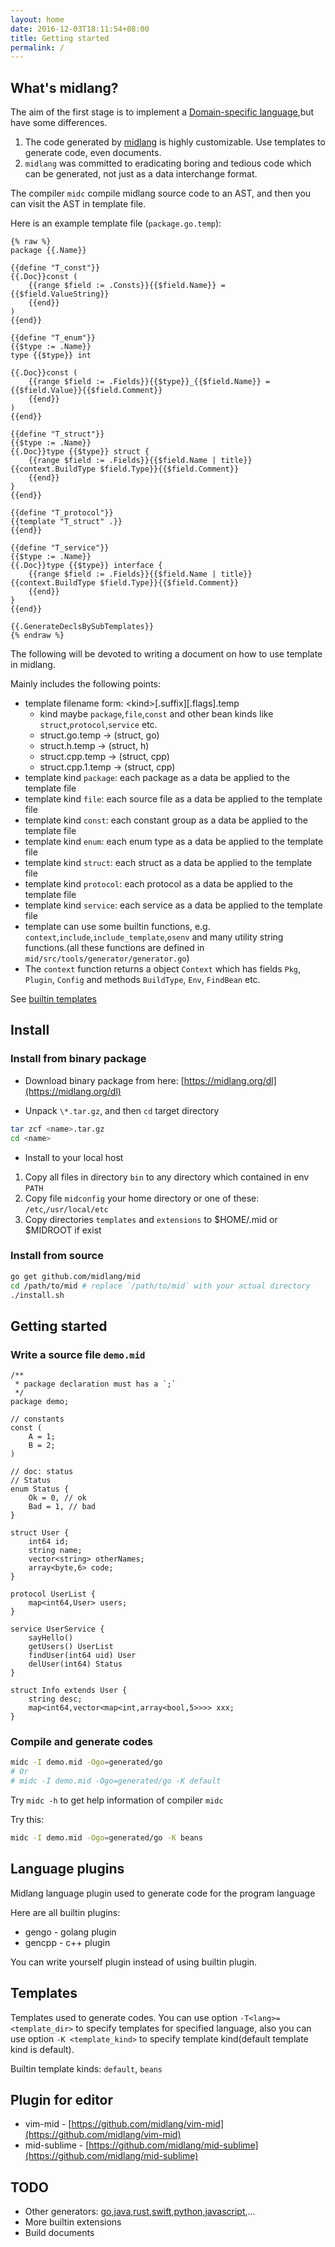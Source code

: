 ```yaml
---
layout: home
date: 2016-12-03T18:11:54+08:00
title: Getting started
permalink: /
---
```


## What's midlang?

The aim of the first stage is to implement a [Domain-specific language][dsl],but have some differences.

1. The code generated by [midlang][midlang-github] is highly customizable. Use templates to generate code, even documents.
2. `midlang` was committed to eradicating boring and tedious code which can be generated, not just as a data interchange format.

The compiler `midc` compile midlang source code to an AST, and then you can visit the AST in template file.

Here is an example template file (`package.go.temp`\):

```
{% raw %}
package {{.Name}}

{{define "T_const"}}
{{.Doc}}const (
	{{range $field := .Consts}}{{$field.Name}} = {{$field.ValueString}}
	{{end}}
)
{{end}}

{{define "T_enum"}}
{{$type := .Name}}
type {{$type}} int

{{.Doc}}const (
	{{range $field := .Fields}}{{$type}}_{{$field.Name}} = {{$field.Value}}{{$field.Comment}}
	{{end}}
)
{{end}}

{{define "T_struct"}}
{{$type := .Name}}
{{.Doc}}type {{$type}} struct {
	{{range $field := .Fields}}{{$field.Name | title}} {{context.BuildType $field.Type}}{{$field.Comment}}
	{{end}}
}
{{end}}

{{define "T_protocol"}}
{{template "T_struct" .}}
{{end}}

{{define "T_service"}}
{{$type := .Name}}
{{.Doc}}type {{$type}} interface {
	{{range $field := .Fields}}{{$field.Name | title}} {{context.BuildType $field.Type}}{{$field.Comment}}
	{{end}}
}
{{end}}

{{.GenerateDeclsBySubTemplates}}
{% endraw %}
```

The following will be devoted to writing a document on how to use template in midlang.

Mainly includes the following points:

- template filename form: \<kind\>\[.suffix\][.flags].temp
	- kind maybe `package`,`file`,`const` and other bean kinds like `struct`,`protocol`,`service` etc.
	- struct.go.temp -> (struct, go)
	- struct.h.temp -> (struct, h)
	- struct.cpp.temp -> (struct, cpp)
	- struct.cpp.1.temp -> (struct, cpp)
- template kind `package`: each package as a data be applied to the template file
- template kind `file`: each source file as a data be applied to the template file
- template kind `const`: each constant group as a data be applied to the template file
- template kind `enum`: each enum type as a data be applied to the template file
- template kind `struct`: each struct as a data be applied to the template file
- template kind `protocol`: each protocol as a data be applied to the template file
- template kind `service`: each service as a data be applied to the template file
- template can use some builtin functions, e.g. `context`,`include`,`include_template`,`osenv` and many utility string functions.(all these functions are defined in `mid/src/tools/generator/generator.go`\)
- The `context` function returns a object `Context` which has fields `Pkg`, `Plugin`, `Config` and methods `BuildType`, `Env`, `FindBean` etc.

See [builtin templates](https://github.com/midlang/mid/tree/master/templates)

## Install

### Install from binary package

- Download binary package from here: [https://midlang.org/dl](https://midlang.org/dl)

- Unpack `\*.tar.gz`, and then `cd` target directory

```sh
tar zcf <name>.tar.gz
cd <name>
```

- Install to your local host

1. Copy all files in directory `bin` to any directory which contained in env `PATH`
2. Copy file `midconfig` your home directory or one of these: `/etc`,`/usr/local/etc`
3. Copy directories `templates` and `extensions` to $HOME/.mid or $MIDROOT if exist

### Install from source

```sh
go get github.com/midlang/mid
cd /path/to/mid # replace `/path/to/mid` with your actual directory
./install.sh
```

## Getting started

### Write a source file `demo.mid`

```mid
/**
 * package declaration must has a `;`
 */
package demo;

// constants
const (
	A = 1;
	B = 2;
)

// doc: status
// Status
enum Status {
	Ok = 0, // ok
	Bad = 1, // bad
}

struct User {
	int64 id;
	string name;
	vector<string> otherNames;
	array<byte,6> code;
}

protocol UserList {
	map<int64,User> users;
}

service UserService {
	sayHello()
	getUsers() UserList
	findUser(int64 uid) User
	delUser(int64) Status
}

struct Info extends User {
	string desc;
	map<int64,vector<map<int,array<bool,5>>>> xxx;
}
```

### Compile and generate codes

```sh
midc -I demo.mid -Ogo=generated/go
# Or
# midc -I demo.mid -Ogo=generated/go -K default
```

Try `midc -h` to get help information of compiler `midc`

Try this:

```sh
midc -I demo.mid -Ogo=generated/go -K beans
```

## Language plugins

Midlang language plugin used to generate code for the program language

Here are all builtin plugins:

- gengo - golang plugin
- gencpp - c++ plugin

You can write yourself plugin instead of using builtin plugin.

## Templates

Templates used to generate codes. You can use option `-T<lang>=<template_dir>` to specify templates for specified language, also you can use option `-K <template_kind>` to specify template kind(default template kind is default).

Builtin template kinds: `default`, `beans`

## Plugin for editor

- vim-mid - [https://github.com/midlang/vim-mid](https://github.com/midlang/vim-mid)
- mid-sublime - [https://github.com/midlang/mid-sublime](https://github.com/midlang/mid-sublime)

## TODO

- Other generators: [go][go],[java][java],[rust][rust],[swift][swift],[python][python],[javascript][javascript],...
- More builtin extensions
- Build documents

[go]: https://golang.org/ "Go"
[java]: https://www.java.com/ "Java"
[rust]: https://www.rust-lang.org/ "Rust"
[swift]: https://developer.apple.com/swift/ "Swift"
[python]: https://www.python.org/ "Python"
[javascript]: https://www.javascript.com/ "Javascript"
[dsl]: https://en.wikipedia.org/wiki/Domain-specific_language "DSL"
[midlang-github]: https://github.com/midlang/mid "mid"
